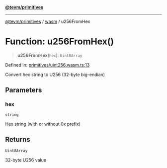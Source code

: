 [**@tevm/primitives**](../../../../README.md)

***

[@tevm/primitives](../../../../globals.md) / [wasm](../README.md) / u256FromHex

# Function: u256FromHex()

> **u256FromHex**(`hex`): `Uint8Array`

Defined in: [primitives/uint256.wasm.ts:13](https://github.com/evmts/primitives/blob/main/src/primitives/uint256.wasm.ts#L13)

Convert hex string to U256 (32-byte big-endian)

## Parameters

### hex

`string`

Hex string (with or without 0x prefix)

## Returns

`Uint8Array`

32-byte U256 value
